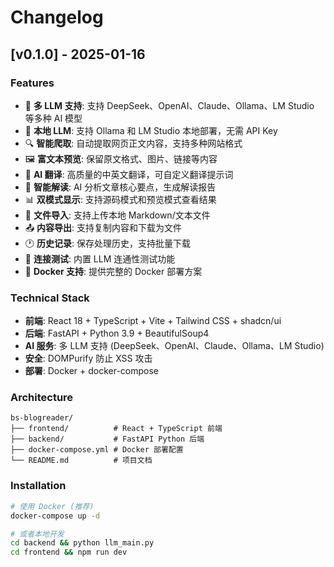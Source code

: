 # Changelog

## [v0.1.0] - 2025-01-16

### Features
- 🚀 **多 LLM 支持**: 支持 DeepSeek、OpenAI、Claude、Ollama、LM Studio 等多种 AI 模型
- 🧠 **本地 LLM**: 支持 Ollama 和 LM Studio 本地部署，无需 API Key
- 🔍 **智能爬取**: 自动提取网页正文内容，支持多种网站格式
- 🖼️ **富文本预览**: 保留原文格式、图片、链接等内容
- 📝 **AI 翻译**: 高质量的中英文翻译，可自定义翻译提示词
- 🧐 **智能解读**: AI 分析文章核心要点，生成解读报告
- 📊 **双模式显示**: 支持源码模式和预览模式查看结果
- 📁 **文件导入**: 支持上传本地 Markdown/文本文件
- 📤 **内容导出**: 支持复制内容和下载为文件
- 🕐 **历史记录**: 保存处理历史，支持批量下载
- 🔧 **连接测试**: 内置 LLM 连通性测试功能
- 🐳 **Docker 支持**: 提供完整的 Docker 部署方案

### Technical Stack
- **前端**: React 18 + TypeScript + Vite + Tailwind CSS + shadcn/ui
- **后端**: FastAPI + Python 3.9 + BeautifulSoup4
- **AI 服务**: 多 LLM 支持 (DeepSeek、OpenAI、Claude、Ollama、LM Studio)
- **安全**: DOMPurify 防止 XSS 攻击
- **部署**: Docker + docker-compose

### Architecture
```
bs-blogreader/
├── frontend/          # React + TypeScript 前端
├── backend/           # FastAPI Python 后端
├── docker-compose.yml # Docker 部署配置
└── README.md          # 项目文档
```

### Installation
```bash
# 使用 Docker (推荐)
docker-compose up -d

# 或者本地开发
cd backend && python llm_main.py
cd frontend && npm run dev
```